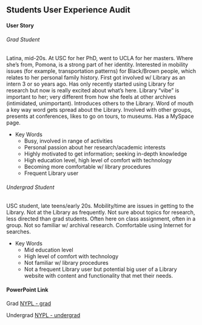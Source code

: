 ## Students User Experience Audit

#### User Story
###### Grad Student
Latina, mid-20s. At USC for her PhD, went to UCLA for her masters. Where she’s from, Pomona, is a strong part of her identity. Interested in mobility issues (for example, transportation patterns) for Black/Brown people, which relates to her personal family history. First got involved w/ Library as an intern 3 or so years ago. Has only recently started using Library for research but now is really excited about what’s here. Library “vibe” is important to her; very different from how she feels at other archives (intimidated, unimportant). Introduces others to the Library. Word of mouth a key way word gets spread about the Library. Involved with other groups, presents at conferences, likes to go on tours, to museums. Has a MySpace page.

* Key Words
    * Busy, involved in range of activities
    * Personal passion about her research/academic interests
    * Highly motivated to get information; seeking in-depth knowledge
    * High education level, high level of comfort with technology
    * Becoming more comfortable w/ library procedures
    * Frequent Library user

###### Undergrad Student
USC student, late teens/early 20s. Mobility/time are issues in getting to the Library. Not at the Library as frequently. Not sure about topics for research, less directed than grad students. Often here on class assignment, often in a group. Not so familiar w/ archival research. Comfortable using Internet for searches.

* Key Words
    * Mid education level
    * High level of comfort with technology
    * Not familiar w/ library procedures
    * Not a frequent Library user but potential big user of a Library website with content and functionality that met their needs.

#### PowerPoint Link
Grad
[NYPL - grad](https://docs.google.com/presentation/d/1tdX43hLrhQf-NXuiMEhdlwnIOfFWe8zgysp0I5Q1oIE/edit?usp=sharing)

Undergrad
[NYPL - undergrad](https://docs.google.com/presentation/d/1LOYj9bAoxoY1qZswQQnO2IAHO6K07Ui889l7o0hTD6g/edit?usp=sharing)

